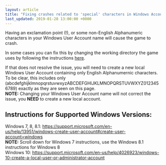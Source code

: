 ```yaml
---
layout: article
title: "Fixing crashes related to 'special' characters in Windows Account names"
last_updated: 2019-01-28 13:00:00 +0000
---
```


Having an exclamation point (!), or some non-English Alphanumeric characters in your Windows User Account name will cause the game to crash.

In some cases you can fix this by changing the working directory the game uses by following the instructions [here](/support-articles/changing-working-direcotry/).

If that does not resolve the issue, you will need to create a new local Windows User Account containing only English Alphanumernic characters.
To be clear, this includes only (abcdefghijklmnopqrstuvwxyzABCDEFGHIJKLMNOPQRSTUVWXYZ0123456789) exactly as they are seen on this page.  
**NOTE:** Changing your Windows User Account name will not correct the issue, you **NEED** to create a new local account.

## Instructions for Supported Windows Versions:

Windows 7, 8, 8.1: https://support.microsoft.com/en-us/help/13951/windows-create-user-account#create-user-account=windows  
**NOTE:** Scroll down for Windows 7 instructions, use the Windows 8.1 instructions for Windows 8  
Windows 10: https://support.microsoft.com/en-us/help/4026923/windows-10-create-a-local-user-or-administrator-account
